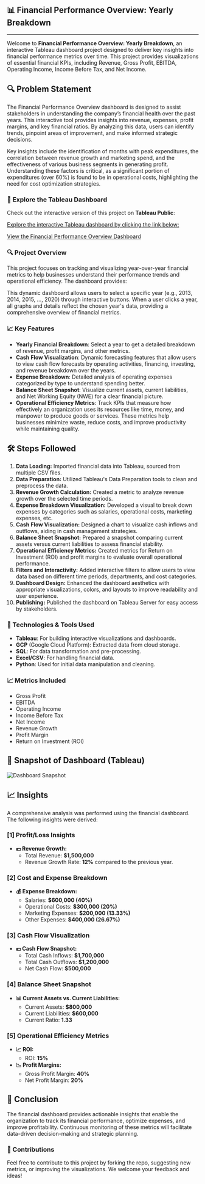 <h2>📊 Financial Performance Overview: Yearly Breakdown</h2>
<hr>

<p>Welcome to <strong>Financial Performance Overview: Yearly Breakdown</strong>, an interactive Tableau dashboard project designed to deliver key insights into financial performance metrics over time. This project provides visualizations of essential financial KPIs, including Revenue, Gross Profit, EBITDA, Operating Income, Income Before Tax, and Net Income.</p>

<h2>🔍 Problem Statement</h2> 
The Financial Performance Overview dashboard is designed to assist stakeholders in understanding the company’s financial health over the past years. This interactive tool provides insights into revenue, expenses, profit margins, and key financial ratios. By analyzing this data, users can identify trends, pinpoint areas of improvement, and make informed strategic decisions.

Key insights include the identification of months with peak expenditures, the correlation between revenue growth and marketing spend, and the effectiveness of various business segments in generating profit. Understanding these factors is critical, as a significant portion of expenditures (over 60%) is found to be in operational costs, highlighting the need for cost optimization strategies.


<h3>🔗 Explore the Tableau Dashboard</h3>
<p>Check out the interactive version of this project on <strong>Tableau Public</strong>:  
<a href="https://public.tableau.com/views/FinancialPerformanceOverviewYearlyBreakdown/FinancialPerformanceOverviewYearlyBreakdown?:language=en-US&:sid=&:redirect=auth&:display_count=n&:origin=viz_share_link" target="
    
    [https://public.tableau.com/views/FinancialPerformanceOverviewYearlyBreakdown/FinancialPerformanceOverviewYearlyBreakdown?:language=e-US&:sid=&:redirect=auth&:display_count=n&:origin=viz_share_link]
    
    
    (https://public.tableau.com/views/FinancialPerformanceOverviewYearlyBreakdown/FinancialPerformanceOverviewYearlyBreakdown?:language=en-US&:sid=&:redirect=auth&:display_count=n&:origin=viz_share_link)">Click here to explore the dashboard!</a></p>



![Dashboard Preview](images/dashboard_preview.png)

Explore the interactive Tableau dashboard by clicking the link below:

[View the Financial Performance Overview Dashboard](https://public.tableau.com/views/FinancialPerformanceOverviewYearlyBreakdown/FinancialPerformanceOverviewYearlyBreakdown)


    

<h3>🔍 Project Overview</h3>
<p>This project focuses on tracking and visualizing year-over-year financial metrics to help businesses understand their performance trends and operational efficiency. The dashboard provides:</p>
<p>This dynamic dashboard allows users to select a specific year (e.g., 2013, 2014, 2015, ..., 2020) through interactive buttons. When a user clicks a year, all graphs and details reflect the chosen year's data, providing a comprehensive overview of financial metrics.</p>

<h3>📈 Key Features</h3>
<ul>
    <li><strong>Yearly Financial Breakdown</strong>: Select a year to get a detailed breakdown of revenue, profit margins, and other metrics.</li>
    <li><strong>Cash Flow Visualization</strong>: Dynamic forecasting features that allow users to view cash flow forecasts by operating activities, financing, investing, and revenue breakdown over the years.</li>
    <li><strong>Expense Breakdown</strong>: Detailed analysis of operating expenses categorized by type to understand spending better.</li>
    <li><strong>Balance Sheet Snapshot</strong>: Visualize current assets, current liabilities, and Net Working Equity (NWE) for a clear financial picture.</li>
    <li><strong>Operational Efficiency Metrics</strong>: Track KPIs that measure how effectively an organization uses its resources like time, money, and manpower to produce goods or services. These metrics help businesses minimize waste, reduce costs, and improve productivity while maintaining quality.</li>
</ul>

<h2>🛠️ Steps Followed</h2>
<ol>
    <li><strong>Data Loading:</strong> Imported financial data into Tableau, sourced from multiple CSV files.</li>
    <li><strong>Data Preparation:</strong> Utilized Tableau's Data Preparation tools to clean and preprocess the data.</li>
    <li><strong>Revenue Growth Calculation:</strong> Created a metric to analyze revenue growth over the selected time periods.</li>
    <li><strong>Expense Breakdown Visualization:</strong> Developed a visual to break down expenses by categories such as salaries, operational costs, marketing expenses, etc.</li>
    <li><strong>Cash Flow Visualization:</strong> Designed a chart to visualize cash inflows and outflows, aiding in cash management strategies.</li>
    <li><strong>Balance Sheet Snapshot:</strong> Prepared a snapshot comparing current assets versus current liabilities to assess financial stability.</li>
    <li><strong>Operational Efficiency Metrics:</strong> Created metrics for Return on Investment (ROI) and profit margins to evaluate overall operational performance.</li>
    <li><strong>Filters and Interactivity:</strong> Added interactive filters to allow users to view data based on different time periods, departments, and cost categories.</li>
    <li><strong>Dashboard Design:</strong> Enhanced the dashboard aesthetics with appropriate visualizations, colors, and layouts to improve readability and user experience.</li>
    <li><strong>Publishing:</strong> Published the dashboard on Tableau Server for easy access by stakeholders.</li>
</ol>


<h3>🚀 Technologies & Tools Used</h3>
<ul>
    <li><strong>Tableau</strong>: For building interactive visualizations and dashboards.</li>
    <li><strong>GCP</strong> (Google Cloud Platform): Extracted data from cloud storage.</li>
    <li><strong>SQL</strong>: For data transformation and pre-processing.</li>
    <li><strong>Excel/CSV</strong>: For handling financial data.</li>
    <li><strong>Python</strong>: Used for initial data manipulation and cleaning.</li>
</ul>

<h3>📈 Metrics Included</h3>
<ul>
    <li>Gross Profit</li>
    <li>EBITDA</li>
    <li>Operating Income</li>
    <li>Income Before Tax</li>
    <li>Net Income</li>
    <li>Revenue Growth</li>
    <li>Profit Margin</li>
    <li>Return on Investment (ROI)</li>
</ul>

<h2>📸 Snapshot of Dashboard (Tableau)</h2>
<img src="insert_image_url_here" alt="Dashboard Snapshot">

<h2>📈 Insights</h2>
<p>A comprehensive analysis was performed using the financial dashboard. The following insights were derived:</p>

<h3>[1] Profit/Loss Insights</h3>
<ul>
    <li><strong>💵 Revenue Growth:</strong> 
        <ul>
            <li>Total Revenue: <strong>$1,500,000</strong></li>
            <li>Revenue Growth Rate: <strong>12%</strong> compared to the previous year.</li>
        </ul>
    </li>
</ul>

<h3>[2] Cost and Expense Breakdown</h3>
<ul>
    <li><strong>💰 Expense Breakdown:</strong> 
        <ul>
            <li>Salaries: <strong>$600,000 (40%)</strong></li>
            <li>Operational Costs: <strong>$300,000 (20%)</strong></li>
            <li>Marketing Expenses: <strong>$200,000 (13.33%)</strong></li>
            <li>Other Expenses: <strong>$400,000 (26.67%)</strong></li>
        </ul>
    </li>
</ul>

<h3>[3] Cash Flow Visualization</h3>
<ul>
    <li><strong>💵 Cash Flow Snapshot:</strong> 
        <ul>
            <li>Total Cash Inflows: <strong>$1,700,000</strong></li>
            <li>Total Cash Outflows: <strong>$1,200,000</strong></li>
            <li>Net Cash Flow: <strong>$500,000</strong></li>
        </ul>
    </li>
</ul>

<h3>[4] Balance Sheet Snapshot</h3>
<ul>
    <li><strong>📊 Current Assets vs. Current Liabilities:</strong> 
        <ul>
            <li>Current Assets: <strong>$800,000</strong></li>
            <li>Current Liabilities: <strong>$600,000</strong></li>
            <li>Current Ratio: <strong>1.33</strong></li>
        </ul>
    </li>
</ul>

<h3>[5] Operational Efficiency Metrics</h3>
<ul>
    <li><strong>📈 ROI:</strong> 
        <ul>
            <li>ROI: <strong>15%</strong></li>
        </ul>
    </li>
    <li><strong>📉 Profit Margins:</strong> 
        <ul>
            <li>Gross Profit Margin: <strong>40%</strong></li>
            <li>Net Profit Margin: <strong>20%</strong></li>
        </ul>
    </li>
</ul>

<h2>🎯 Conclusion</h2>
<p>The financial dashboard provides actionable insights that enable the organization to track its financial performance, optimize expenses, and improve profitability. Continuous monitoring of these metrics will facilitate data-driven decision-making and strategic planning.</p>


<h3>🤝 Contributions</h3>
<p>Feel free to contribute to this project by forking the repo, suggesting new metrics, or improving the visualizations. We welcome your feedback and ideas!</p>
